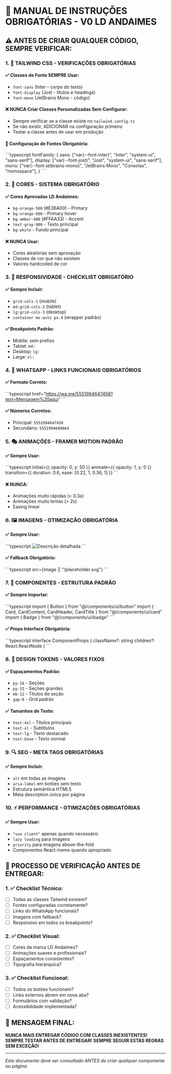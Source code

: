 # 🚨 MANUAL DE INSTRUÇÕES OBRIGATÓRIAS - V0 LD ANDAIMES

## ⚠️ ANTES DE CRIAR QUALQUER CÓDIGO, SEMPRE VERIFICAR:

### 1. 🎨 TAILWIND CSS - VERIFICAÇÕES OBRIGATÓRIAS

#### ✅ Classes de Fonte SEMPRE Usar:

- `font-sans` (Inter - corpo do texto)
- `font-display` (Jost - títulos e headings)
- `font-mono` (JetBrains Mono - código)

#### ❌ NUNCA Criar Classes Personalizadas Sem Configurar:

- Sempre verificar se a classe existe no `tailwind.config.ts`
- Se não existir, ADICIONAR na configuração primeiro
- Testar a classe antes de usar em produção

#### 🔧 Configuração de Fontes Obrigatória:

\`\`\`typescript
fontFamily: {
sans: ["var(--font-inter)", "Inter", "system-ui", "sans-serif"],
display: ["var(--font-jost)", "Jost", "system-ui", "sans-serif"],
mono: ["var(--font-jetbrains-mono)", "JetBrains Mono", "Consolas", "monospace"],
}
\`\`\`

### 2. 🎯 CORES - SISTEMA OBRIGATÓRIO

#### ✅ Cores Aprovadas LD Andaimes:

- `bg-orange-500` (#E36A00) - Primary
- `bg-orange-600` - Primary hover
- `bg-amber-400` (#FFAA33) - Accent
- `text-gray-900` - Texto principal
- `bg-white` - Fundo principal

#### ❌ NUNCA Usar:

- Cores aleatórias sem aprovação
- Classes de cor que não existem
- Valores hardcoded de cor

### 3. 📱 RESPONSIVIDADE - CHECKLIST OBRIGATÓRIO

#### ✅ Sempre Incluir:

- `grid-cols-1` (mobile)
- `md:grid-cols-2` (tablet)
- `lg:grid-cols-3` (desktop)
- `container mx-auto px-4` (wrapper padrão)

#### ✅ Breakpoints Padrão:

- Mobile: sem prefixo
- Tablet: `md:`
- Desktop: `lg:`
- Large: `xl:`

### 4. 🔗 WHATSAPP - LINKS FUNCIONAIS OBRIGATÓRIOS

#### ✅ Formato Correto:

\`\`\`typescript
href="https://wa.me/5551994647458?text=Mensagem%20aqui"
\`\`\`

#### ✅ Números Corretos:

- Principal: `5551994647458`
- Secundário: `5551994649664`

### 5. 🎭 ANIMAÇÕES - FRAMER MOTION PADRÃO

#### ✅ Sempre Usar:

\`\`\`typescript
initial={{ opacity: 0, y: 50 }}
animate={{ opacity: 1, y: 0 }}
transition={{ duration: 0.6, ease: [0.22, 1, 0.36, 1] }}
\`\`\`

#### ❌ NUNCA:

- Animações muito rápidas (< 0.3s)
- Animações muito lentas (> 2s)
- Easing linear

### 6. 🖼️ IMAGENS - OTIMIZAÇÃO OBRIGATÓRIA

#### ✅ Sempre Usar:

\`\`\`typescript
<Image
  src="/images/nome-da-imagem.jpg"
  alt="Descrição detalhada"
  fill
  className="object-cover"
  sizes="(max-width: 768px) 100vw, 50vw"
/>
\`\`\`

#### ✅ Fallback Obrigatório:

\`\`\`typescript
src={image || "/placeholder.svg"}
\`\`\`

### 7. 🧩 COMPONENTES - ESTRUTURA PADRÃO

#### ✅ Sempre Importar:

\`\`\`typescript
import { Button } from "@/components/ui/button"
import { Card, CardContent, CardHeader, CardTitle } from "@/components/ui/card"
import { Badge } from "@/components/ui/badge"
\`\`\`

#### ✅ Props Interface Obrigatória:

\`\`\`typescript
interface ComponentProps {
className?: string
children?: React.ReactNode
}
\`\`\`

### 8. 🎨 DESIGN TOKENS - VALORES FIXOS

#### ✅ Espaçamentos Padrão:

- `py-16` - Seções
- `py-32` - Seções grandes
- `mb-12` - Títulos de seção
- `gap-6` - Grid padrão

#### ✅ Tamanhos de Texto:

- `text-4xl` - Títulos principais
- `text-xl` - Subtítulos
- `text-lg` - Texto destacado
- `text-base` - Texto normal

### 9. 🔍 SEO - META TAGS OBRIGATÓRIAS

#### ✅ Sempre Incluir:

- `alt` em todas as imagens
- `aria-label` em botões sem texto
- Estrutura semântica HTML5
- Meta description única por página

### 10. ⚡ PERFORMANCE - OTIMIZAÇÕES OBRIGATÓRIAS

#### ✅ Sempre Usar:

- `"use client"` apenas quando necessário
- `lazy loading` para imagens
- `priority` para imagens above-the-fold
- Componentes React.memo quando apropriado

## 🚨 PROCESSO DE VERIFICAÇÃO ANTES DE ENTREGAR:

### 1. ✅ Checklist Técnico:

- [ ] Todas as classes Tailwind existem?
- [ ] Fontes configuradas corretamente?
- [ ] Links do WhatsApp funcionais?
- [ ] Imagens com fallback?
- [ ] Responsivo em todos os breakpoints?

### 2. ✅ Checklist Visual:

- [ ] Cores da marca LD Andaimes?
- [ ] Animações suaves e profissionais?
- [ ] Espaçamentos consistentes?
- [ ] Tipografia hierárquica?

### 3. ✅ Checklist Funcional:

- [ ] Todos os botões funcionam?
- [ ] Links externos abrem em nova aba?
- [ ] Formulários com validação?
- [ ] Acessibilidade implementada?

## 🎯 MENSAGEM FINAL:

**NUNCA MAIS ENTREGAR CÓDIGO COM CLASSES INEXISTENTES!**
**SEMPRE TESTAR ANTES DE ENTREGAR!**
**SEMPRE SEGUIR ESTAS REGRAS SEM EXCEÇÃO!**

---

_Este documento deve ser consultado ANTES de criar qualquer componente ou página._
